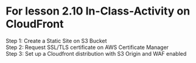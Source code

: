 # For lesson 2.10 In-Class-Activity on CloudFront

Step 1: Create a Static Site on S3 Bucket
<br>Step 2: Request SSL/TLS certificate on AWS Certificate Manager
<br>Step 3: Set up a Cloudfront distribution with S3 Origin and WAF enabled 
